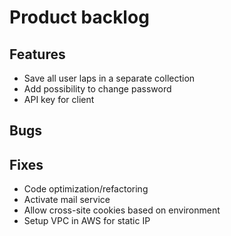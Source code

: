 # Product backlog
## Features
- Save all user laps in a separate collection
- Add possibility to change password
- API key for client
## Bugs

## Fixes
- Code optimization/refactoring
- Activate mail service
- Allow cross-site cookies based on environment
- Setup VPC in AWS for static IP
